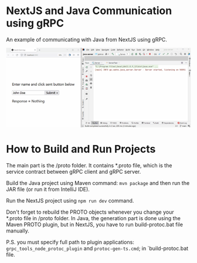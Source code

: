# NextJS and Java Communication using gRPC
An example of communicating with Java from NextJS using gRPC.

![alt text](./demo.gif)

# How to Build and Run Projects
The main part is the /proto folder. It contains *.proto file, which is the service contract between gRPC client and gRPC server.

Build the Java project using Maven command: `mvn package` and then run the JAR file (or run it from IntelliJ IDE).

Run the NextJS project using `npm run dev` command.

Don't forget to rebuild the PROTO objects whenever you change your *.proto file in /proto folder. In Java, the generation part is done using the Maven PROTO plugin, but in NextJS, you have to run build-protoc.bat file manually. 

P.S. you must specify full path to plugin applications: `grpc_tools_node_protoc_plugin` and `protoc-gen-ts.cmd`; in `build-protoc.bat file.